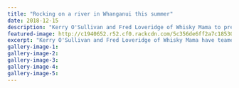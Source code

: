 ```yaml
---
title: "Rocking on a river in Whanganui this summer"
date: 2018-12-15
description: "Kerry O'Sullivan and Fred Loveridge of Whisky Mama to present a free concert to encourage young musicians..."
featured-image: http://c1940652.r52.cf0.rackcdn.com/5c356de6ff2a7c18530003f3/Fred-Loveridge-Chron-15-dec.jpg
excerpt: "Kerry O'Sullivan and Fred Loveridge of Whisky Mama have teamed up with Caroline Norton to present a free concert to encourage young musicians."
gallery-image-1: 
gallery-image-2: 
gallery-image-3: 
gallery-image-4: 
gallery-image-5: 
---
```

